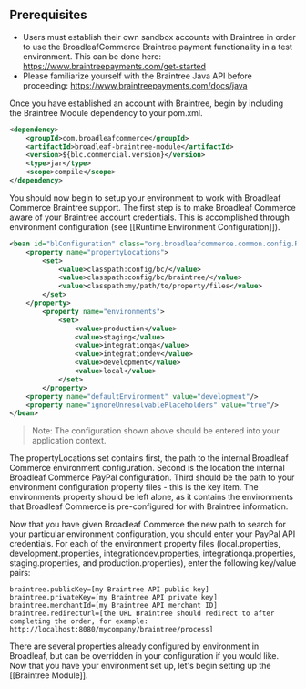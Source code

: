## Prerequisites

- Users must establish their own sandbox accounts with Braintree in order to use the BroadleafCommerce Braintree payment functionality in a test environment. This can be done here: https://www.braintreepayments.com/get-started
- Please familiarize yourself with the Braintree Java API before proceeding: https://www.braintreepayments.com/docs/java

Once you have established an account with Braintree, begin by including the Braintree Module dependency to your pom.xml.

```xml
<dependency>
    <groupId>com.broadleafcommerce</groupId>
    <artifactId>broadleaf-braintree-module</artifactId>
    <version>${blc.commercial.version}</version>
    <type>jar</type>
    <scope>compile</scope>
</dependency>
```

You should now begin to setup your environment to work with Broadleaf Commerce Braintree support. 
The first step is to make Broadleaf Commerce aware of your Braintree account credentials. 
This is accomplished through environment configuration (see [[Runtime Environment Configuration]]).

```xml
<bean id="blConfiguration" class="org.broadleafcommerce.common.config.RuntimeEnvironmentPropertiesConfigurer">
    <property name="propertyLocations">
        <set>
            <value>classpath:config/bc/</value>
            <value>classpath:config/bc/braintree/</value>
            <value>classpath:my/path/to/property/files</value>
        </set>
    </property>
        <property name="environments">
            <set>
                <value>production</value>
                <value>staging</value>
                <value>integrationqa</value>
                <value>integrationdev</value>
                <value>development</value>
                <value>local</value>
            </set>
        </property>
    <property name="defaultEnvironment" value="development"/>
    <property name="ignoreUnresolvablePlaceholders" value="true"/>
</bean>
```

> Note: The configuration shown above should be entered into your application context. 

The propertyLocations set contains first, the path to the internal Broadleaf Commerce environment configuration. Second is the location the internal Broadleaf Commerce PayPal configuration. Third should be the path to your environment configuration property files - this is the key item. The environments property should be left alone, as it contains the environments that Broadleaf Commerce is pre-configured for with Braintree information.

Now that you have given Broadleaf Commerce the new path to search for your particular environment configuration, you should enter your PayPal API credentials. For each of the environment property files (local.properties, development.properties, integrationdev.properties, integrationqa.properties, staging.properties, and production.properties), enter the following key/value pairs:

	braintree.publicKey=[my Braintree API public key]
	braintree.privateKey=[my Braintree API private key]
	braintree.merchantId=[my Braintree API merchant ID]
	braintree.redirectUrl=[the URL Braintree should redirect to after completing the order, for example: http://localhost:8080/mycompany/braintree/process]


There are several properties already configured by environment in Broadleaf, but can be overridden in your configuration if you would like. 
Now that you have your environment set up, let's begin setting up the [[Braintree Module]].
